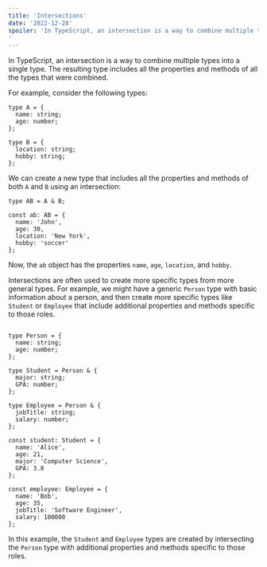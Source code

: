 ```yaml
---
title: 'Intersections'
date: '2022-12-28'
spoiler: 'In TypeScript, an intersection is a way to combine multiple types into a single type. The resulting type includes all the properties and methods of all the types that were combined.
'
---
```


In TypeScript, an intersection is a way to combine multiple types into a single type. The resulting type includes all the properties and methods of all the types that were combined.

For example, consider the following types:

```tsx
type A = {
  name: string;
  age: number;
};

type B = {
  location: string;
  hobby: string;
};
```

We can create a new type that includes all the properties and methods of both `A` and `B` using an intersection:


```tsx
type AB = A & B;

const ab: AB = {
  name: 'John',
  age: 30,
  location: 'New York',
  hobby: 'soccer'
};
```


Now, the `ab` object has the properties `name`, `age`, `location`, and `hobby`.

Intersections are often used to create more specific types from more general types. For example, we might have a generic `Person` type with basic information about a person, and then create more specific types like `Student` or `Employee` that include additional properties and methods specific to those roles.

```tsx

type Person = {
  name: string;
  age: number;
};

type Student = Person & {
  major: string;
  GPA: number;
};

type Employee = Person & {
  jobTitle: string;
  salary: number;
};

const student: Student = {
  name: 'Alice',
  age: 21,
  major: 'Computer Science',
  GPA: 3.8
};

const employee: Employee = {
  name: 'Bob',
  age: 35,
  jobTitle: 'Software Engineer',
  salary: 100000
};
```


In this example, the `Student` and `Employee` types are created by intersecting the `Person` type with additional properties and methods specific to those roles.
